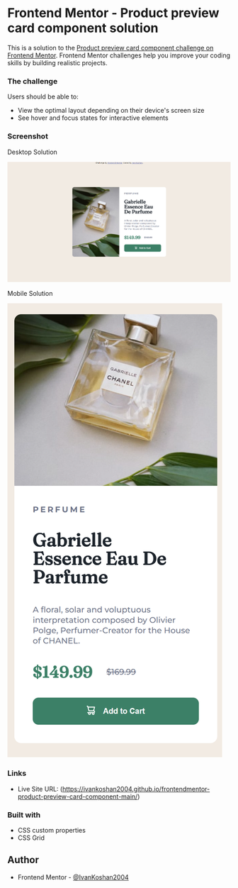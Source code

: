 # Frontend Mentor - Product preview card component solution

This is a solution to the [Product preview card component challenge on Frontend Mentor](https://www.frontendmentor.io/challenges/product-preview-card-component-GO7UmttRfa). Frontend Mentor challenges help you improve your coding skills by building realistic projects. 

### The challenge

Users should be able to:

- View the optimal layout depending on their device's screen size
- See hover and focus states for interactive elements

### Screenshot

Desktop Solution

![](screenshots/desktop-screenshot.png)

Mobile Solution

![](screenshots/mobile-screenshot.png)


### Links

- Live Site URL: (https://ivankoshan2004.github.io/frontendmentor-product-preview-card-component-main/)

### Built with

- CSS custom properties
- CSS Grid

## Author

- Frontend Mentor - [@IvanKoshan2004](https://www.frontendmentor.io/profile/IvanKoshan2004)

